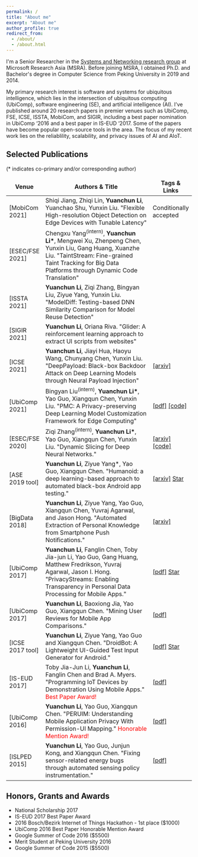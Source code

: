 ```yaml
---
permalink: /
title: "About me"
excerpt: "About me"
author_profile: true
redirect_from: 
  - /about/
  - /about.html
---
```


I'm a Senior Researcher in the [Systems and Networking research group](https://www.microsoft.com/en-us/research/group/systems-and-networking-research-group-asia/) at Microsoft Research Asia (MSRA). Before joining MSRA, I obtained Ph.D. and Bachelor's degree in Computer Science from Peking University in 2019 and 2014.

My primary research interest is software and systems for ubiquitous intelligence, which lies in the intersection of ubiquitous computing (UbiComp), software engineering (SE), and artificial intelligence (AI). I’ve published around 20 research papers in premier venues such as UbiComp, FSE, ICSE, ISSTA, MobiCom, and SIGIR, including a best paper nomination in UbiComp ‘2016 and a best paper in IS-EUD ‘2017. Some of the papers have become popular open-source tools in the area. The focus of my recent work lies on the reliablility, scalability, and privacy issues of AI and AIoT.

    
## Selected Publications

(* indicates co-primary and/or corresponding author)

<style>
table { border: none; }
table th { border: none; }
table td { border: none; }
table th:first-of-type {
    width: 15%;
}
table th:nth-of-type(2) {
    width: 70%;
}
table th:nth-of-type(3) {
    width: 15%;
}
</style>

<!-- CCF-A badge [![CCF-A](https://img.shields.io/badge/CCF-A-brightgreen.svg)](#) -->

| Venue | Authors & Title | Tags & Links |
|----|----|----|
| [MobiCom 2021] | Shiqi Jiang, Zhiqi Lin, **Yuanchun Li**, Yuanchao Shu, Yunxin Liu. "Flexible High-resolution Object Detection on Edge Devices with Tunable Latency" | Conditionally accepted |
| [ESEC/FSE 2021] | Chengxu Yang<sup>(intern)</sup>, **Yuanchun Li\***, Mengwei Xu, Zhenpeng Chen, Yunxin Liu, Gang Huang, Xuanzhe Liu. "TaintStream: Fine-grained Taint Tracking for Big Data Platforms through Dynamic Code Translation" |  |
| [ISSTA 2021] | **Yuanchun Li**, Ziqi Zhang, Bingyan Liu, Ziyue Yang, Yunxin Liu. "ModelDiff: Testing-based DNN Similarity Comparison for Model Reuse Detection" |  |
| [SIGIR 2021] | **Yuanchun Li**, Oriana Riva. "Glider: A reinforcement learning approach to extract UI scripts from websites" |  |
| [ICSE 2021] | **Yuanchun Li**, Jiayi Hua, Haoyu Wang, Chunyang Chen, Yunxin Liu. "DeepPayload: Black-box Backdoor Attack on Deep Learning Models through Neural Payload Injection" | [[arxiv]](https://arxiv.org/pdf/2101.06896.pdf) |
| [UbiComp 2021]  | Bingyan Liu<sup>(intern)</sup>, **Yuanchun Li\***, Yao Guo, Xiangqun Chen, Yunxin Liu. "PMC: A Privacy-preserving Deep Learning Model Customization Framework for Edge Computing" | [[pdf]]({{site.baseurl}}/static/files/UbiComp2021_PMC.pdf) [[code]](https://github.com/ziqi-zhang/NNSlicer) |
| [ESEC/FSE 2020] | Ziqi Zhang<sup>(intern)</sup>, **Yuanchun Li\***, Yao Guo, Xiangqun Chen, Yunxin Liu. "Dynamic Slicing for Deep Neural Networks." | [[arxiv]](https://arxiv.org/pdf/2009.13747.pdf) [[code]](https://github.com/ziqi-zhang/NNSlicer) |
| [ASE 2019 tool] | **Yuanchun Li**, Ziyue Yang*, Yao Guo, Xiangqun Chen. "Humanoid: a deep learning-based approach to automated black-box Android app testing." | [[arxiv]](https://arxiv.org/abs/1901.02633) <a class="github-button" href="https://github.com/yzygitzh/Humanoid" data-show-count="true" aria-label="Star Humanoid on GitHub">Star</a> |
| [BigData 2018] | **Yuanchun Li**, Ziyue Yang, Yao Guo, Xiangqun Chen, Yuvraj Agarwal, and Jason Hong. "Automated Extraction of Personal Knowledge from Smartphone Push Notifications." | [[arxiv]](https://arxiv.org/pdf/1808.02013.pdf) |
| [UbiComp 2017] | **Yuanchun Li**, Fanglin Chen, Toby Jia-jun Li, Yao Guo, Gang Huang, Matthew Fredrikson, Yuvraj Agarwal, Jason I. Hong. "PrivacyStreams: Enabling Transparency in Personal Data Processing for Mobile Apps." | [[pdf]]({{site.baseurl}}/static/files/UbiComp2017_PrivacyStreams.pdf) <a class="github-button" href="https://github.com/PrivacyStreams/PrivacyStreams" data-show-count="true" aria-label="Star PrivacyStreams/PrivacyStreams on GitHub">Star</a> |
| [UbiComp 2017] | **Yuanchun Li**, Baoxiong Jia, Yao Guo, Xiangqun Chen. "Mining User Reviews for Mobile App Comparisons." | [[pdf]]({{site.baseurl}}/static/files/UbiComp2017_mining-user-reviews.pdf) |
| [ICSE 2017 tool] | **Yuanchun Li**, Ziyue Yang, Yao Guo and Xiangqun Chen. "DroidBot: A Lightweight UI-Guided Test Input Generator for Android." | [[pdf]]({{site.baseurl}}/static/files/DroidBot_ICSE2017.pdf) <a class="github-button" href="https://github.com/honeynet/droidbot" data-show-count="true" aria-label="Star honeynet/droidbot on GitHub">Star</a> |
| [IS-EUD 2017] | Toby Jia-Jun Li, **Yuanchun Li**, Fanglin Chen and Brad A. Myers. "Programming IoT Devices by Demonstration Using Mobile Apps." <span style="color:red">Best Paper Award!</span> | [[pdf]](http://www.cs.cmu.edu/~NatProg/papers/IoT-IS-EUD2017.pdf) |
| [UbiComp 2016] | **Yuanchun Li**, Yao Guo, Xiangqun Chen. "PERUIM: Understanding Mobile Application Privacy With Permission-UI Mapping." <span style="color:red">Honorable Mention Award!</span> | [[pdf]]({{site.baseurl}}/static/files/UbiComp2016.pdf) |
| [ISLPED 2015] | **Yuanchun Li**, Yao Guo, Junjun Kong, and Xiangqun Chen. "Fixing sensor-related energy bugs through automated sensing policy instrumentation." | [[pdf]]({{site.baseurl}}/static/files/ISLPED2015.pdf) |

## Honors, Grants and Awards

+ National Scholarship 2017
+ IS-EUD 2017 Best Paper Award
+ 2016 Bosch/Bezirk Internet of Things Hackathon - 1st place ($1000)
+ UbiComp 2016 Best Paper Honorable Mention Award
+ Google Summer of Code 2016 ($5500)
+ Merit Student at Peking University 2016
+ Google Summer of Code 2015 ($5500)


<script async defer src="https://buttons.github.io/buttons.js"></script>
